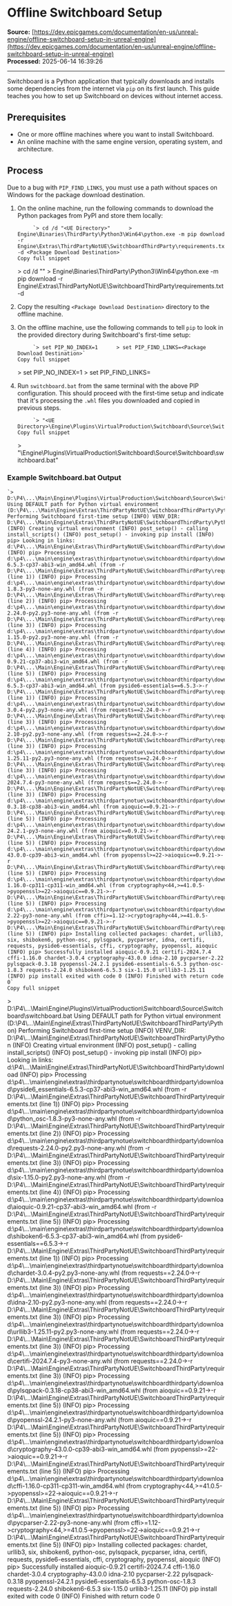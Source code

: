 # Offline Switchboard Setup

**Source:** [https://dev.epicgames.com/documentation/en-us/unreal-engine/offline-switchboard-setup-in-unreal-engine](https://dev.epicgames.com/documentation/en-us/unreal-engine/offline-switchboard-setup-in-unreal-engine)  
**Processed:** 2025-06-14 16:39:26

---

Switchboard is a Python application that typically downloads and installs some dependencies from the internet via `pip` on its first launch. This guide teaches you how to set up Switchboard on devices without internet access.

## Prerequisites

-   One or more offline machines where you want to install Switchboard.
-   An online machine with the same engine version, operating system, and architecture.

## Process

Due to a bug with `PIP_FIND_LINKS`, you must use a path without spaces on Windows for the package download destination.

1.  On the online machine, run the following commands to download the Python packages from PyPI and store them locally:
    
    ```
         `> cd /d "<UE Directory>"      > Engine\Binaries\ThirdParty\Python3\Win64\python.exe -m pip download -r Engine\Extras\ThirdPartyNotUE\SwitchboardThirdParty\requirements.txt -d <Package Download Destination>`
    Copy full snippet
    ```
    \> cd /d "<UE Directory>" > Engine\\Binaries\\ThirdParty\\Python3\\Win64\\python.exe -m pip download -r Engine\\Extras\\ThirdPartyNotUE\\SwitchboardThirdParty\\requirements.txt -d <Package Download Destination>
2.  Copy the resulting `<Package Download Destination>` directory to the offline machine.
3.  On the offline machine, use the following commands to tell `pip` to look in the provided directory during Switchboard's first-time setup:
    
    ```
         `> set PIP_NO_INDEX=1      > set PIP_FIND_LINKS=<Package Download Destination>`
    Copy full snippet
    ```
    \> set PIP\_NO\_INDEX=1 > set PIP\_FIND\_LINKS=<Package Download Destination>
4.  Run `switchboard.bat` from the same terminal with the above PIP configuration. This should proceed with the first-time setup and indicate that it's processing the `.whl` files you downloaded and copied in previous steps.
    
    ```
         `> "<UE Directory>\Engine\Plugins\VirtualProduction\Switchboard\Source\Switchboard\switchboard.bat"`
    Copy full snippet
    ```
    \> "<UE Directory>\\Engine\\Plugins\\VirtualProduction\\Switchboard\\Source\\Switchboard\\switchboard.bat"

### Example Switchboard.bat Output

```
`> D:\P4\...\Main\Engine\Plugins\VirtualProduction\Switchboard\Source\Switchboard\switchboard.bat Using DEFAULT path for Python virtual environment (D:\P4\...\Main\Engine\Extras\ThirdPartyNotUE\SwitchboardThirdParty\Python) Performing Switchboard first-time setup (INFO) VENV_DIR: D:\P4\...\Main\Engine\Extras\ThirdPartyNotUE\SwitchboardThirdParty\Python (INFO) Creating virtual environment (INFO) post_setup() - calling install_scripts() (INFO) post_setup() - invoking pip install (INFO) pip> Looking in links: d:\P4\...\Main\Engine\Extras\ThirdPartyNotUE\SwitchboardThirdParty\download (INFO) pip> Processing d:\p4\...\main\engine\extras\thirdpartynotue\switchboardthirdparty\download\pyside6_essentials-6.5.3-cp37-abi3-win_amd64.whl (from -r D:\P4\...\Main\Engine\Extras\ThirdPartyNotUE\SwitchboardThirdParty\requirements.txt (line 1)) (INFO) pip> Processing d:\p4\...\main\engine\extras\thirdpartynotue\switchboardthirdparty\download\python_osc-1.8.3-py3-none-any.whl (from -r D:\P4\...\Main\Engine\Extras\ThirdPartyNotUE\SwitchboardThirdParty\requirements.txt (line 2)) (INFO) pip> Processing d:\p4\...\main\engine\extras\thirdpartynotue\switchboardthirdparty\download\requests-2.24.0-py2.py3-none-any.whl (from -r D:\P4\...\Main\Engine\Extras\ThirdPartyNotUE\SwitchboardThirdParty\requirements.txt (line 3)) (INFO) pip> Processing d:\p4\...\main\engine\extras\thirdpartynotue\switchboardthirdparty\download\six-1.15.0-py2.py3-none-any.whl (from -r D:\P4\...\Main\Engine\Extras\ThirdPartyNotUE\SwitchboardThirdParty\requirements.txt (line 4)) (INFO) pip> Processing d:\p4\...\main\engine\extras\thirdpartynotue\switchboardthirdparty\download\aioquic-0.9.21-cp37-abi3-win_amd64.whl (from -r D:\P4\...\Main\Engine\Extras\ThirdPartyNotUE\SwitchboardThirdParty\requirements.txt (line 5)) (INFO) pip> Processing d:\p4\...\main\engine\extras\thirdpartynotue\switchboardthirdparty\download\shiboken6-6.5.3-cp37-abi3-win_amd64.whl (from pyside6-essentials==6.5.3->-r D:\P4\...\Main\Engine\Extras\ThirdPartyNotUE\SwitchboardThirdParty\requirements.txt (line 1)) (INFO) pip> Processing d:\p4\...\main\engine\extras\thirdpartynotue\switchboardthirdparty\download\chardet-3.0.4-py2.py3-none-any.whl (from requests==2.24.0->-r D:\P4\...\Main\Engine\Extras\ThirdPartyNotUE\SwitchboardThirdParty\requirements.txt (line 3)) (INFO) pip> Processing d:\p4\...\main\engine\extras\thirdpartynotue\switchboardthirdparty\download\idna-2.10-py2.py3-none-any.whl (from requests==2.24.0->-r D:\P4\...\Main\Engine\Extras\ThirdPartyNotUE\SwitchboardThirdParty\requirements.txt (line 3)) (INFO) pip> Processing d:\p4\...\main\engine\extras\thirdpartynotue\switchboardthirdparty\download\urllib3-1.25.11-py2.py3-none-any.whl (from requests==2.24.0->-r D:\P4\...\Main\Engine\Extras\ThirdPartyNotUE\SwitchboardThirdParty\requirements.txt (line 3)) (INFO) pip> Processing d:\p4\...\main\engine\extras\thirdpartynotue\switchboardthirdparty\download\certifi-2024.7.4-py3-none-any.whl (from requests==2.24.0->-r D:\P4\...\Main\Engine\Extras\ThirdPartyNotUE\SwitchboardThirdParty\requirements.txt (line 3)) (INFO) pip> Processing d:\p4\...\main\engine\extras\thirdpartynotue\switchboardthirdparty\download\pylsqpack-0.3.18-cp38-abi3-win_amd64.whl (from aioquic==0.9.21->-r D:\P4\...\Main\Engine\Extras\ThirdPartyNotUE\SwitchboardThirdParty\requirements.txt (line 5)) (INFO) pip> Processing d:\p4\...\main\engine\extras\thirdpartynotue\switchboardthirdparty\download\pyopenssl-24.2.1-py3-none-any.whl (from aioquic==0.9.21->-r D:\P4\...\Main\Engine\Extras\ThirdPartyNotUE\SwitchboardThirdParty\requirements.txt (line 5)) (INFO) pip> Processing d:\p4\...\main\engine\extras\thirdpartynotue\switchboardthirdparty\download\cryptography-43.0.0-cp39-abi3-win_amd64.whl (from pyopenssl>=22->aioquic==0.9.21->-r D:\P4\...\Main\Engine\Extras\ThirdPartyNotUE\SwitchboardThirdParty\requirements.txt (line 5)) (INFO) pip> Processing d:\p4\...\main\engine\extras\thirdpartynotue\switchboardthirdparty\download\cffi-1.16.0-cp311-cp311-win_amd64.whl (from cryptography<44,>=41.0.5->pyopenssl>=22->aioquic==0.9.21->-r D:\P4\...\Main\Engine\Extras\ThirdPartyNotUE\SwitchboardThirdParty\requirements.txt (line 5)) (INFO) pip> Processing d:\p4\...\main\engine\extras\thirdpartynotue\switchboardthirdparty\download\pycparser-2.22-py3-none-any.whl (from cffi>=1.12->cryptography<44,>=41.0.5->pyopenssl>=22->aioquic==0.9.21->-r D:\P4\...\Main\Engine\Extras\ThirdPartyNotUE\SwitchboardThirdParty\requirements.txt (line 5)) (INFO) pip> Installing collected packages: chardet, urllib3, six, shiboken6, python-osc, pylsqpack, pycparser, idna, certifi, requests, pyside6-essentials, cffi, cryptography, pyopenssl, aioquic (INFO) pip> Successfully installed aioquic-0.9.21 certifi-2024.7.4 cffi-1.16.0 chardet-3.0.4 cryptography-43.0.0 idna-2.10 pycparser-2.22 pylsqpack-0.3.18 pyopenssl-24.2.1 pyside6-essentials-6.5.3 python-osc-1.8.3 requests-2.24.0 shiboken6-6.5.3 six-1.15.0 urllib3-1.25.11 (INFO) pip install exited with code 0 (INFO) Finished with return code 0`
Copy full snippet
```
\> D:\\P4\\...\\Main\\Engine\\Plugins\\VirtualProduction\\Switchboard\\Source\\Switchboard\\switchboard.bat Using DEFAULT path for Python virtual environment (D:\\P4\\...\\Main\\Engine\\Extras\\ThirdPartyNotUE\\SwitchboardThirdParty\\Python) Performing Switchboard first-time setup (INFO) VENV\_DIR: D:\\P4\\...\\Main\\Engine\\Extras\\ThirdPartyNotUE\\SwitchboardThirdParty\\Python (INFO) Creating virtual environment (INFO) post\_setup() - calling install\_scripts() (INFO) post\_setup() - invoking pip install (INFO) pip> Looking in links: d:\\P4\\...\\Main\\Engine\\Extras\\ThirdPartyNotUE\\SwitchboardThirdParty\\download (INFO) pip> Processing d:\\p4\\...\\main\\engine\\extras\\thirdpartynotue\\switchboardthirdparty\\download\\pyside6\_essentials-6.5.3-cp37-abi3-win\_amd64.whl (from -r D:\\P4\\...\\Main\\Engine\\Extras\\ThirdPartyNotUE\\SwitchboardThirdParty\\requirements.txt (line 1)) (INFO) pip> Processing d:\\p4\\...\\main\\engine\\extras\\thirdpartynotue\\switchboardthirdparty\\download\\python\_osc-1.8.3-py3-none-any.whl (from -r D:\\P4\\...\\Main\\Engine\\Extras\\ThirdPartyNotUE\\SwitchboardThirdParty\\requirements.txt (line 2)) (INFO) pip> Processing d:\\p4\\...\\main\\engine\\extras\\thirdpartynotue\\switchboardthirdparty\\download\\requests-2.24.0-py2.py3-none-any.whl (from -r D:\\P4\\...\\Main\\Engine\\Extras\\ThirdPartyNotUE\\SwitchboardThirdParty\\requirements.txt (line 3)) (INFO) pip> Processing d:\\p4\\...\\main\\engine\\extras\\thirdpartynotue\\switchboardthirdparty\\download\\six-1.15.0-py2.py3-none-any.whl (from -r D:\\P4\\...\\Main\\Engine\\Extras\\ThirdPartyNotUE\\SwitchboardThirdParty\\requirements.txt (line 4)) (INFO) pip> Processing d:\\p4\\...\\main\\engine\\extras\\thirdpartynotue\\switchboardthirdparty\\download\\aioquic-0.9.21-cp37-abi3-win\_amd64.whl (from -r D:\\P4\\...\\Main\\Engine\\Extras\\ThirdPartyNotUE\\SwitchboardThirdParty\\requirements.txt (line 5)) (INFO) pip> Processing d:\\p4\\...\\main\\engine\\extras\\thirdpartynotue\\switchboardthirdparty\\download\\shiboken6-6.5.3-cp37-abi3-win\_amd64.whl (from pyside6-essentials==6.5.3->-r D:\\P4\\...\\Main\\Engine\\Extras\\ThirdPartyNotUE\\SwitchboardThirdParty\\requirements.txt (line 1)) (INFO) pip> Processing d:\\p4\\...\\main\\engine\\extras\\thirdpartynotue\\switchboardthirdparty\\download\\chardet-3.0.4-py2.py3-none-any.whl (from requests==2.24.0->-r D:\\P4\\...\\Main\\Engine\\Extras\\ThirdPartyNotUE\\SwitchboardThirdParty\\requirements.txt (line 3)) (INFO) pip> Processing d:\\p4\\...\\main\\engine\\extras\\thirdpartynotue\\switchboardthirdparty\\download\\idna-2.10-py2.py3-none-any.whl (from requests==2.24.0->-r D:\\P4\\...\\Main\\Engine\\Extras\\ThirdPartyNotUE\\SwitchboardThirdParty\\requirements.txt (line 3)) (INFO) pip> Processing d:\\p4\\...\\main\\engine\\extras\\thirdpartynotue\\switchboardthirdparty\\download\\urllib3-1.25.11-py2.py3-none-any.whl (from requests==2.24.0->-r D:\\P4\\...\\Main\\Engine\\Extras\\ThirdPartyNotUE\\SwitchboardThirdParty\\requirements.txt (line 3)) (INFO) pip> Processing d:\\p4\\...\\main\\engine\\extras\\thirdpartynotue\\switchboardthirdparty\\download\\certifi-2024.7.4-py3-none-any.whl (from requests==2.24.0->-r D:\\P4\\...\\Main\\Engine\\Extras\\ThirdPartyNotUE\\SwitchboardThirdParty\\requirements.txt (line 3)) (INFO) pip> Processing d:\\p4\\...\\main\\engine\\extras\\thirdpartynotue\\switchboardthirdparty\\download\\pylsqpack-0.3.18-cp38-abi3-win\_amd64.whl (from aioquic==0.9.21->-r D:\\P4\\...\\Main\\Engine\\Extras\\ThirdPartyNotUE\\SwitchboardThirdParty\\requirements.txt (line 5)) (INFO) pip> Processing d:\\p4\\...\\main\\engine\\extras\\thirdpartynotue\\switchboardthirdparty\\download\\pyopenssl-24.2.1-py3-none-any.whl (from aioquic==0.9.21->-r D:\\P4\\...\\Main\\Engine\\Extras\\ThirdPartyNotUE\\SwitchboardThirdParty\\requirements.txt (line 5)) (INFO) pip> Processing d:\\p4\\...\\main\\engine\\extras\\thirdpartynotue\\switchboardthirdparty\\download\\cryptography-43.0.0-cp39-abi3-win\_amd64.whl (from pyopenssl>=22->aioquic==0.9.21->-r D:\\P4\\...\\Main\\Engine\\Extras\\ThirdPartyNotUE\\SwitchboardThirdParty\\requirements.txt (line 5)) (INFO) pip> Processing d:\\p4\\...\\main\\engine\\extras\\thirdpartynotue\\switchboardthirdparty\\download\\cffi-1.16.0-cp311-cp311-win\_amd64.whl (from cryptography<44,>=41.0.5->pyopenssl>=22->aioquic==0.9.21->-r D:\\P4\\...\\Main\\Engine\\Extras\\ThirdPartyNotUE\\SwitchboardThirdParty\\requirements.txt (line 5)) (INFO) pip> Processing d:\\p4\\...\\main\\engine\\extras\\thirdpartynotue\\switchboardthirdparty\\download\\pycparser-2.22-py3-none-any.whl (from cffi>=1.12->cryptography<44,>=41.0.5->pyopenssl>=22->aioquic==0.9.21->-r D:\\P4\\...\\Main\\Engine\\Extras\\ThirdPartyNotUE\\SwitchboardThirdParty\\requirements.txt (line 5)) (INFO) pip> Installing collected packages: chardet, urllib3, six, shiboken6, python-osc, pylsqpack, pycparser, idna, certifi, requests, pyside6-essentials, cffi, cryptography, pyopenssl, aioquic (INFO) pip> Successfully installed aioquic-0.9.21 certifi-2024.7.4 cffi-1.16.0 chardet-3.0.4 cryptography-43.0.0 idna-2.10 pycparser-2.22 pylsqpack-0.3.18 pyopenssl-24.2.1 pyside6-essentials-6.5.3 python-osc-1.8.3 requests-2.24.0 shiboken6-6.5.3 six-1.15.0 urllib3-1.25.11 (INFO) pip install exited with code 0 (INFO) Finished with return code 0